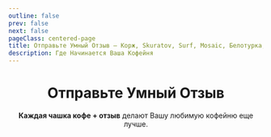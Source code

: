 ```yaml
---
outline: false
prev: false
next: false
pageClass: centered-page
title: Отправьте Умный Отзыв – Корж, Skuratov, Surf, Mosaic, Белотурка, Кэрри
description: Где Начинается Ваша Кофейня
---
```

<div align="center">

# Отправьте Умный Отзыв
**Каждая чашка кофе + отзыв** делают Вашу любимую кофейню еще лучше.<br>

</div>

<CoffeePointsSMR />

